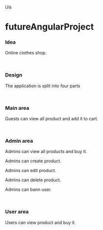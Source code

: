 Uis
# futureAngularProject

<h3>Idea</h3>
<p>Online clothes shop.</p>
<br>
<h3>Design</h3>
<p>The application is split into four parts</p>
<br>
<h3>Main area</h3>
<p>Guests can view all product and add it to cart.</p>
<br>
<h3>Admin area</h3>
<p>Admins can view all products and buy it.</p>
<p>Admins can create product.</p>
<p>Admins can edit product.</p>
<p>Admins can delete product.</p>
<p>Admins can bann user.</p>
<br>
<h3>User area</h3></p>
<p>Users can view product and buy it.</p>
